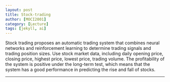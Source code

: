 ```yaml
---
layout: post
title: Stock-trading
author: [MOCI2001]
category: [Lecture]
tags: [jekyll, ai]
---
```


Stock trading proposes an automatic trading system that combines neural networks and reinforcement learning to determine trading signals and trading position sizes. Use stock market data, including daily opening price, closing price, highest price, lowest price, trading volume. The profitability of the system is positive under the long-term test, which means that the system has a good performance in predicting the rise and fall of stocks.

---
